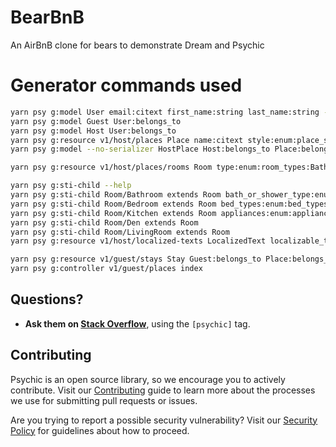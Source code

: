 # BearBnB

An AirBnB clone for bears to demonstrate Dream and Psychic

# Generator commands used

```bash
yarn psy g:model User email:citext first_name:string last_name:string --no-serializer
yarn psy g:model Guest User:belongs_to
yarn psy g:model Host User:belongs_to
yarn psy g:resource v1/host/places Place name:citext style:enum:place_styles:cottage,cabin,lean_to,treehouse,tent,cave,dump sleeps:integer deleted_at:datetime
yarn psy g:model --no-serializer HostPlace Host:belongs_to Place:belongs_to deleted_at:datetime

yarn psy g:resource v1/host/places/rooms Room type:enum:room_types:Bathroom,Bedroom,Kitchen,Den,LivingRoom,Garage Place:belongs_to position:integer deleted_at:datetime

yarn psy g:sti-child --help
yarn psy g:sti-child Room/Bathroom extends Room bath_or_shower_type:enum:bath_or_shower_types:bath,shower,bath_and_shower,none
yarn psy g:sti-child Room/Bedroom extends Room bed_types:enum:bed_types:twin,bunk,queen,king,cot,sofabed
yarn psy g:sti-child Room/Kitchen extends Room appliances:enum:appliance_types:stove,oven,microwave,dishwasher
yarn psy g:sti-child Room/Den extends Room
yarn psy g:sti-child Room/LivingRoom extends Room
yarn psy g:resource v1/host/localized-texts LocalizedText localizable_type:enum:localized_types:Host,Place,RoomBase localizable_id:bigint locale:enum:locales:en-US,es-ES title:string markdown:text deleted_at:datetime

yarn psy g:resource v1/guest/stays Stay Guest:belongs_to Place:belongs_to checkin_on:date checkout_on:date adults:integer cubs:integer
yarn psy g:controller v1/guest/places index
```

## Questions?

- **Ask them on [Stack Overflow](https://stackoverflow.com)**, using the `[psychic]` tag.

## Contributing

Psychic is an open source library, so we encourage you to actively contribute. Visit our [Contributing](https://github.com/rvohealth/bearbnb/CONTRIBUTING.md) guide to learn more about the processes we use for submitting pull requests or issues.

Are you trying to report a possible security vulnerability? Visit our [Security Policy](https://github.com/rvohealth/bearbnb/SECURITY.md) for guidelines about how to proceed.

